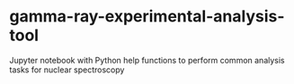 # gamma-ray-experimental-analysis-tool
Jupyter notebook with Python help functions to perform common analysis tasks for nuclear spectroscopy
